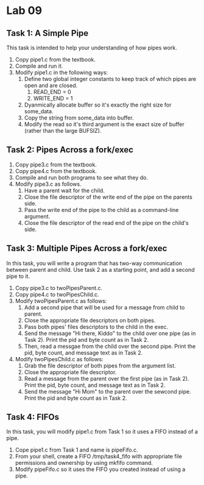 # Lab 09

## Task 1: A Simple Pipe

This task is intended to help your understanding of how pipes work.

1. Copy pipe1.c from the textbook.
2. Compile and run it.
3. Modify pipe1.c in the following ways:
	1. Define two global integer constants to keep track of which pipes are open and are closed.
		1. READ_END = 0
		2. WRITE_END = 1
	2. Dyanmically allocate buffer so it's exactly the right size for some_data.
	3. Copy the string from some_data into buffer.
	4. Modify the read so it's third argument is the exact size of buffer (rather than the large BUFSIZ).


## Task 2: Pipes Across a fork/exec

1. Copy pipe3.c from the textbook.
2. Copy pipe4.c from the textbook.
3. Compile and run both programs to see what they do.
4. Modify pipe3.c as follows.
	1. Have a parent wait for the child.
	2. Close the file descriptor of the write end of the pipe on the parents side.
	3. Pass the write end of the pipe to the child as a command-line argument.
	4. Close the file descriptor of the read end of the pipe on the child's side.

## Task 3: Multiple Pipes Across a fork/exec

In this task, you will write a program that has two-way communication between parent and child. 
Use task 2 as a starting point, and add a second pipe to it.

1. Copy pipe3.c to twoPipesParent.c.
2. Copy pipe4.c to twoPipesChild.c.
3. Modify twoPipesParent.c as follows:
	1. Add a second pipe that will be used for a message from child to parent.
	2. Close the appropriate file descriptors on both pipes.
	3. Pass both pipes' files descriptors to the child in the exec.
	4. Send the message "Hi there, Kiddo" to the child over one pipe (as in Task 2). 
	Print the pid and byte count as in Task 2.
	5. Then, read a messgae from the child over the second pipe. 
	Print the pid, byte count, and message text as in Task 2. 
4. Modify twoPipesChild.c as follows:
	1. Grab the file descriptor of both pipes from the argument list.
	2. Close the appropriate file descriptor.
	3. Read a message from the parent over the first pipe (as in Task 2).
	Print the pid, byte count, and message text as in Task 2. 
	4. Send the message "Hi Mom" to the parent over the sewcond pipe. 
	Print the pid and byte count as in Task 2.

## Task 4: FIFOs

In this task, you will modify pipe1.c from Task 1 so it uses a FIFO instead of a pipe.

1. Cope pipe1.c from Task 1 and name is pipeFifo.c.
2. From your shell, create a FIFO /tmp/task4_fifo with appropriate file permissions and 
ownership by using mkfifo command.
3. Modify pipeFifo.c so it uses the FIFO you created instead of using a pipe.
